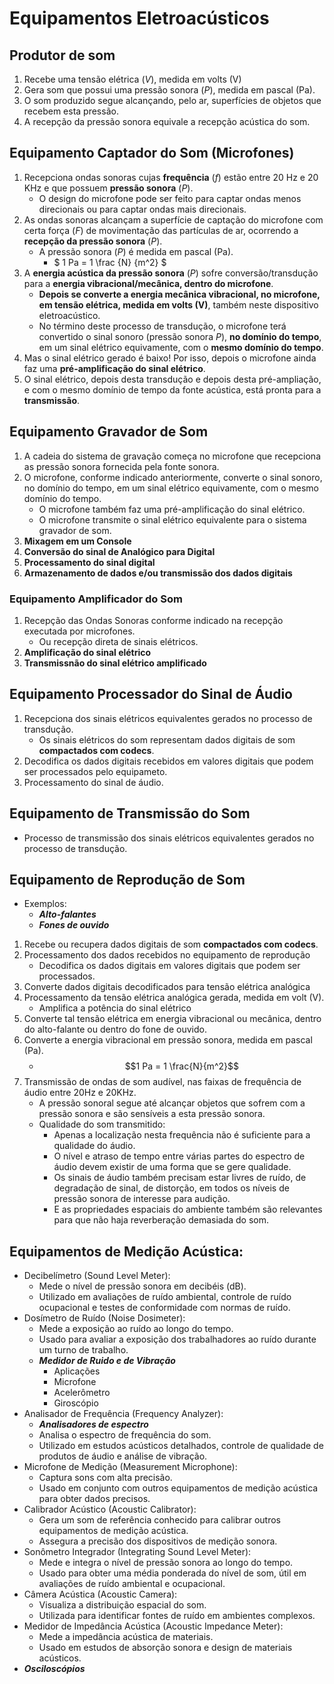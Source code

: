 # Equipamentos Eletroacústicos

## Produtor de som
1. Recebe uma tensão elétrica ($V$), medida em volts (V)
2. Gera som que possui uma pressão sonora ($P$), medida em pascal (Pa).
3. O som produzido segue alcançando, pelo ar, superfícies de objetos que recebem esta pressão.
4. A recepção da pressão sonora equivale a recepção acústica do som.

## Equipamento Captador do Som (Microfones)
1. Recepciona ondas sonoras cujas **frequência** ($f$) estão entre 20 Hz e 20 KHz e que possuem **pressão sonora** ($P$).
    - O design do microfone pode ser feito para captar ondas menos direcionais ou para captar ondas mais direcionais. 
2. As ondas sonoras alcançam a superfície de captação do microfone com certa força ($F$) de movimentação das partículas de ar, ocorrendo a **recepção da pressão sonora** ($P$).
    - A pressão sonora ($P$) é medida em pascal (Pa).
        - $ 1 Pa = 1 \frac {N} {m^2} $
3. A **energia acústica da pressão sonora** ($P$) sofre conversão/transdução para a **energia vibracional/mecânica, dentro do microfone**.
    - **Depois se converte a energia mecânica vibracional, no microfone, em tensão elétrica, medida em volts (V)**, também neste dispositivo eletroacústico.
    - No término deste processo de transdução, o microfone terá convertido o sinal sonoro (pressão sonora $P$), **no domínio do tempo**, em um sinal elétrico equivamente, com o **mesmo domínio do tempo**.
4. Mas o sinal elétrico gerado é baixo! Por isso, depois o microfone ainda faz uma **pré-amplificação do sinal elétrico**.
5. O sinal elétrico, depois desta transdução e depois desta pré-ampliação, e com o mesmo domínio de tempo da fonte acústica, está pronta para a **transmissão**.

## Equipamento Gravador de Som
1. A cadeia do sistema de gravação começa no microfone que recepciona as pressão sonora fornecida pela fonte sonora.
2. O microfone, conforme indicado anteriormente, converte o sinal sonoro, no domínio do tempo, em um sinal elétrico equivamente, com o mesmo domínio do tempo.
    - O microfone também faz uma pré-amplificação do sinal elétrico.
    - O microfone transmite o sinal elétrico equivalente para o sistema gravador de som.
3. **Mixagem em um Console**
4. **Conversão do sinal de Analógico para Digital**
5. **Processamento do sinal digital**
6. **Armazenamento de dados e/ou transmissão dos dados digitais**

### Equipamento Amplificador do Som
1. Recepção das Ondas Sonoras conforme indicado na recepção executada por microfones.
    - Ou recepção direta de sinais elétricos.
2. **Amplificação do sinal elétrico**
3. **Transmissnão do sinal elétrico amplificado**

## Equipamento Processador do Sinal de Áudio
1. Recepciona dos sinais elétricos equivalentes gerados no processo de transdução.
    - Os sinais elétricos do som representam dados digitais de som **compactados com codecs**.
2. Decodifica os dados digitais recebidos em valores digitais que podem ser processados pelo equipameto.
3. Processamento do sinal de áudio.

## Equipamento de Transmissão do Som
- Processo de transmissão dos sinais elétricos equivalentes gerados no processo de transdução.

## Equipamento de Reprodução de Som
- Exemplos:
    - ***Alto-falantes***
    - ***Fones de ouvido***
1. Recebe ou recupera dados digitais de som **compactados com codecs**.
2. Processamento dos dados recebidos no equipamento de reprodução
    - Decodifica os dados digitais em valores digitais que podem ser processados.
3. Converte dados digitais decodificados para tensão elétrica analógica
4. Processamento da tensão elétrica analógica gerada, medida em volt (V).
    -  Amplifica a potência do sinal elétrico
3. Converte tal tensão elétrica em energia vibracional ou mecânica, dentro do alto-falante ou dentro do fone de ouvido.
5. Converte a energia vibracional em pressão sonora, medida em pascal (Pa).
    - $$1 Pa = 1 \frac{N}{m^2}$$
6. Transmissão de ondas de som audível, nas faixas de frequência de áudio entre 20Hz e 20KHz.
    - A pressão sonoral segue até alcançar objetos que sofrem com a pressão sonora e são sensíveis a esta pressão sonora.
    - Qualidade do som transmitido:
        - Apenas a localização nesta frequência não é suficiente para a qualidade do áudio.
        - O nível e atraso de tempo entre várias partes do espectro de áudio devem existir de uma forma que se gere qualidade.
        - Os sinais de áudio também precisam estar livres de ruído, de degradação de sinal, de distorção, em todos os níveis de pressão sonora de interesse para audição.
        - E as propriedades espaciais do ambiente também são relevantes para que não haja reverberação demasiada do som.

## Equipamentos de Medição Acústica:
- Decibelímetro (Sound Level Meter):
    -	Mede o nível de pressão sonora em decibéis (dB).
	-	Utilizado em avaliações de ruído ambiental, controle de ruído ocupacional e testes de conformidade com normas de ruído.
- Dosímetro de Ruído (Noise Dosimeter):
	-	Mede a exposição ao ruído ao longo do tempo.
	-	Usado para avaliar a exposição dos trabalhadores ao ruído durante um turno de trabalho.
    - ***Medidor de Ruido e de Vibração***
        - Aplicações
        - Microfone
        - Acelerômetro
        - Giroscópio
- Analisador de Frequência (Frequency Analyzer):
    - ***Analisadores de espectro***
	-	Analisa o espectro de frequência do som.
	-	Utilizado em estudos acústicos detalhados, controle de qualidade de produtos de áudio e análise de vibração.
- Microfone de Medição (Measurement Microphone):
	-	Captura sons com alta precisão.
	-	Usado em conjunto com outros equipamentos de medição acústica para obter dados precisos.
- Calibrador Acústico (Acoustic Calibrator):
	-	Gera um som de referência conhecido para calibrar outros equipamentos de medição acústica.
	-	Assegura a precisão dos dispositivos de medição sonora.
- Sonômetro Integrador (Integrating Sound Level Meter):
	-	Mede e integra o nível de pressão sonora ao longo do tempo.
	-	Usado para obter uma média ponderada do nível de som, útil em avaliações de ruído ambiental e ocupacional.
- Câmera Acústica (Acoustic Camera):
	-	Visualiza a distribuição espacial do som.
	-	Utilizada para identificar fontes de ruído em ambientes complexos.
- Medidor de Impedância Acústica (Acoustic Impedance Meter):
	-	Mede a impedância acústica de materiais.
	-	Usado em estudos de absorção sonora e design de materiais acústicos.
- ***Osciloscópios***

